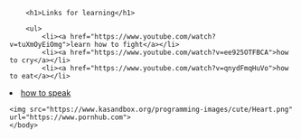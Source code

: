 <!DOCTYPE html>
<html>
    <head>
        <meta charset="utf-8">
        <title>Challenge: Links for learning</title>
    </head>
    <body>
        
        <h1>Links for learning</h1>
        
        <ul>
            <li><a href="https://www.youtube.com/watch?v=tuXmOyEiOmg">learn how to fight</a></li>
            <li><a href="https://www.youtube.com/watch?v=ee925OTFBCA">how to cry</a></li>
            <li><a href="https://www.youtube.com/watch?v=qnydFmqHuVo">how to eat</a></li>
<li><a href="https://www.youtube.com/watch?v=G7RgN9ijwE4">how to speak</a></li>
        </ul>

    <img src="https://www.kasandbox.org/programming-images/cute/Heart.png" url="https://www.pornhub.com">     
    </body>
</html>
